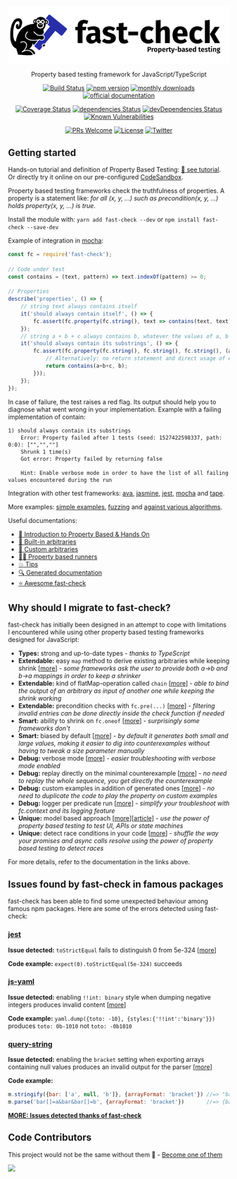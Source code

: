<h3 align="center">
  <img align="center" src="https://raw.githubusercontent.com/dubzzz/fast-check/master/logo/logo.png" alt="fast-check logo" />
</h3>

<p align="center">
Property based testing framework for JavaScript/TypeScript
</p>

<p align="center">
  <a href="https://travis-ci.com/dubzzz/fast-check"><img src="https://travis-ci.com/dubzzz/fast-check.svg?branch=master" alt="Build Status" /></a>
  <a href="https://badge.fury.io/js/fast-check"><img src="https://badge.fury.io/js/fast-check.svg" alt="npm version" /></a>
  <a href="https://www.npmjs.com/package/fast-check"><img src="https://img.shields.io/npm/dm/fast-check" alt="monthly downloads" /></a>
  <a href="https://dubzzz.github.io/fast-check/"><img src="https://img.shields.io/badge/documentation-%23282ea9.svg" title="official documentation" /></a>
</p>
<p align="center">
  <a href="https://coveralls.io/github/dubzzz/fast-check"><img src="https://coveralls.io/repos/github/dubzzz/fast-check/badge.svg" alt="Coverage Status" /></a>
  <a href="https://david-dm.org/dubzzz/fast-check"><img src="https://david-dm.org/dubzzz/fast-check/status.svg" alt="dependencies Status" /></a>
  <a href="https://david-dm.org/dubzzz/fast-check?type=dev"><img src="https://david-dm.org/dubzzz/fast-check/dev-status.svg" alt="devDependencies Status" /></a>
  <a href="https://snyk.io/test/github/dubzzz/fast-check?targetFile=package.json"><img src="https://snyk.io/test/github/dubzzz/fast-check/badge.svg?targetFile=package.json" alt="Known Vulnerabilities" data-canonical-src="https://snyk.io/test/github/dubzzz/fast-check?targetFile=package.json" style="max-width:100%;"></a>
</p>
<p align="center">
  <a href="https://github.com/dubzzz/fast-check/labels/good%20first%20issue"><img src="https://img.shields.io/badge/PRs-welcome-brightgreen.svg" alt="PRs Welcome" /></a>
  <a href="https://github.com/dubzzz/fast-check/blob/master/LICENSE"><img src="https://img.shields.io/npm/l/fast-check.svg" alt="License" /></a>
  <a href="https://twitter.com/intent/tweet?text=Check%20out%20fast-check%20by%20%40ndubien%20https%3A%2F%2Fgithub.com%2Fdubzzz%2Ffast-check%20%F0%9F%91%8D"><img src="https://img.shields.io/twitter/url/https/github.com/dubzzz/fast-check.svg?style=social" alt="Twitter" /></a>
</p>

## Getting started

Hands-on tutorial and definition of Property Based Testing: [:checkered_flag: see tutorial](https://github.com/dubzzz/fast-check/blob/master/documentation/1-Guides/HandsOnPropertyBased.md). Or directly try it online on our pre-configured [CodeSandbox](https://codesandbox.io/s/github/dubzzz/fast-check/tree/master/example?previewwindow=tests).

Property based testing frameworks check the truthfulness of properties. A property is a statement like: *for all (x, y, ...) such as precondition(x, y, ...) holds property(x, y, ...) is true*.

Install the module with: `yarn add fast-check --dev` or `npm install fast-check --save-dev`

Example of integration in [mocha](http://mochajs.org/):

```js
const fc = require('fast-check');

// Code under test
const contains = (text, pattern) => text.indexOf(pattern) >= 0;

// Properties
describe('properties', () => {
	// string text always contains itself
	it('should always contain itself', () => {
		fc.assert(fc.property(fc.string(), text => contains(text, text)));
	});
	// string a + b + c always contains b, whatever the values of a, b and c
	it('should always contain its substrings', () => {
		fc.assert(fc.property(fc.string(), fc.string(), fc.string(), (a,b,c) => {
			// Alternatively: no return statement and direct usage of expect or assert
			return contains(a+b+c, b);
		}));
	});
});
```

In case of failure, the test raises a red flag. Its output should help you to diagnose what went wrong in your implementation. Example with a failing implementation of contain:

```
1) should always contain its substrings
    Error: Property failed after 1 tests (seed: 1527422598337, path: 0:0): ["","",""]
    Shrunk 1 time(s)
    Got error: Property failed by returning false

    Hint: Enable verbose mode in order to have the list of all failing values encountered during the run
```

Integration with other test frameworks: [ava](https://github.com/dubzzz/fast-check-examples/blob/master/test-ava/example.spec.js), [jasmine](https://github.com/dubzzz/fast-check-examples/blob/master/test-jasmine/example.spec.js), [jest](https://github.com/dubzzz/fast-check-examples/blob/master/test-jest/example.spec.js), [mocha](https://github.com/dubzzz/fast-check-examples/blob/master/test/longest%20common%20substr/test.js) and [tape](https://github.com/dubzzz/fast-check-examples/blob/master/test-tape/example.spec.js).

More examples: [simple examples](https://github.com/dubzzz/fast-check/tree/master/example), [fuzzing](https://github.com/dubzzz/fuzz-rest-api) and [against various algorithms](https://github.com/dubzzz/fast-check-examples).

Useful documentations:
- [:checkered_flag: Introduction to Property Based & Hands On](https://github.com/dubzzz/fast-check/blob/master/documentation/1-Guides/HandsOnPropertyBased.md)
- [:hatching_chick: Built-in arbitraries](https://github.com/dubzzz/fast-check/blob/master/documentation/1-Guides/Arbitraries.md)
- [:wrench: Custom arbitraries](https://github.com/dubzzz/fast-check/blob/master/documentation/1-Guides/AdvancedArbitraries.md)
- [:running_man: Property based runners](https://github.com/dubzzz/fast-check/blob/master/documentation/1-Guides/Runners.md)
- [:boom: Tips](https://github.com/dubzzz/fast-check/blob/master/documentation/1-Guides/Tips.md)
- [:mag: Generated documentation](https://dubzzz.github.io/fast-check/)
- [:star: Awesome fast-check](https://github.com/dubzzz/awesome-fast-check)

## Why should I migrate to fast-check?

fast-check has initially been designed in an attempt to cope with limitations I encountered while using other property based testing frameworks designed for JavaScript:

- **Types:** strong and up-to-date types - *thanks to TypeScript*
- **Extendable:** easy `map` method to derive existing arbitraries while keeping shrink \[[more](https://github.com/dubzzz/fast-check/blob/master/documentation/1-Guides/AdvancedArbitraries.md#transform-values)\] - *some frameworks ask the user to provide both a->b and b->a mappings in order to keep a shrinker*
- **Extendable:** kind of flatMap-operation called `chain` \[[more](https://github.com/dubzzz/fast-check/blob/master/documentation/1-Guides/AdvancedArbitraries.md#transform-arbitraries)\] - *able to bind the output of an arbitrary as input of another one while keeping the shrink working*
- **Extendable:** precondition checks with `fc.pre(...)` \[[more](https://github.com/dubzzz/fast-check/blob/master/documentation/1-Guides/Tips.md#filter-invalid-combinations-using-pre-conditions)\] - *filtering invalid entries can be done directly inside the check function if needed*
- **Smart:** ability to shrink on `fc.oneof` \[[more](https://github.com/dubzzz/fast-check/blob/master/documentation/1-Guides/Arbitraries.md#combinors-of-arbitraries-t)\] - *surprisingly some frameworks don't*
- **Smart:** biased by default \[[more](https://github.com/dubzzz/fast-check/blob/master/documentation/1-Guides/AdvancedArbitraries.md#biased-arbitraries)\] - *by default it generates both small and large values, making it easier to dig into counterexamples without having to tweak a size parameter manually*
- **Debug:** verbose mode \[[more](https://github.com/dubzzz/fast-check/blob/master/documentation/1-Guides/Tips.md#opt-for-verbose-failures)\] - *easier troubleshooting with verbose mode enabled*
- **Debug:** replay directly on the minimal counterexample \[[more](https://github.com/dubzzz/fast-check/blob/master/documentation/1-Guides/Tips.md#replay-after-failure)\] - *no need to replay the whole sequence, you get directly the counterexample*
- **Debug:** custom examples in addition of generated ones \[[more](https://github.com/dubzzz/fast-check/blob/master/documentation/1-Guides/Tips.md#add-custom-examples-next-to-generated-ones)\] - *no need to duplicate the code to play the property on custom examples*
- **Debug:** logger per predicate run \[[more](https://github.com/dubzzz/fast-check/blob/master/documentation/1-Guides/Tips.md#log-within-a-predicate)\] - *simplify your troubleshoot with fc.context and its logging feature*
- **Unique:** model based approach \[[more](https://github.com/dubzzz/fast-check/blob/master/documentation/1-Guides/Tips.md#model-based-testing-or-ui-test)\]\[[article](https://medium.com/criteo-labs/detecting-the-unexpected-in-web-ui-fuzzing-1f3822c8a3a5)\] - *use the power of property based testing to test UI, APIs or state machines*
- **Unique:** detect race conditions in your code \[[more](https://github.com/dubzzz/fast-check/blob/master/documentation/1-Guides/Tips.md#detect-race-conditions)\] - *shuffle the way your promises and async calls resolve using the power of property based testing to detect races*

For more details, refer to the documentation in the links above.

## Issues found by fast-check in famous packages

fast-check has been able to find some unexpected behaviour among famous npm packages. Here are some of the errors detected using fast-check:

### [jest](https://github.com/facebook/jest/)

**Issue detected:** `toStrictEqual` fails to distinguish 0 from 5e-324 \[[more](https://github.com/facebook/jest/issues/7941)\]

**Code example:** `expect(0).toStrictEqual(5e-324)` succeeds

### [js-yaml](https://github.com/nodeca/js-yaml/)

**Issue detected:** enabling `!!int: binary` style when dumping negative integers produces invalid content \[[more](https://github.com/nodeca/js-yaml/pull/398)\]

**Code example:** `yaml.dump({toto: -10}, {styles:{'!!int':'binary'}})` produces `toto: 0b-1010` not `toto: -0b1010`

### [query-string](https://github.com/sindresorhus/query-string)

**Issue detected:** enabling the `bracket` setting when exporting arrays containing null values produces an invalid output for the parser \[[more](https://github.com/sindresorhus/query-string/pull/138)\]

**Code example:**
```js
m.stringify({bar: ['a', null, 'b']}, {arrayFormat: 'bracket'}) //=> "bar[]=a&bar&bar[]=b"
m.parse('bar[]=a&bar&bar[]=b', {arrayFormat: 'bracket'})       //=> {bar: [null, 'b']}
```

**[MORE: Issues detected thanks of fast-check](https://github.com/dubzzz/fast-check/blob/master/documentation/1-Guides/IssuesDiscovered.md)**

## Code Contributors

This project would not be the same without them 💖 - [Become one of them](CONTRIBUTING.md)

<a href="https://github.com/dubzzz/fast-check/graphs/contributors"><img src="https://opencollective.com/fast-check/contributors.svg?width=890&button=false" /></a>

